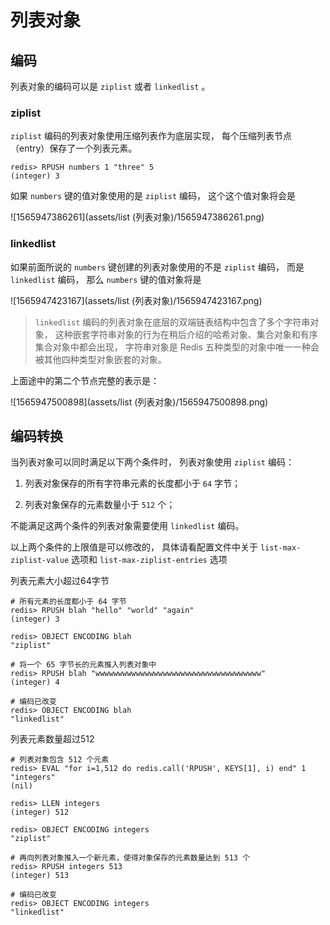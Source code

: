 # 列表对象





## 编码

列表对象的编码可以是 `ziplist` 或者 `linkedlist` 。





### ziplist

`ziplist` 编码的列表对象使用压缩列表作为底层实现， 每个压缩列表节点（entry）保存了一个列表元素。

```shell
redis> RPUSH numbers 1 "three" 5
(integer) 3
```

如果 `numbers` 键的值对象使用的是 `ziplist` 编码， 这个这个值对象将会是

![1565947386261](assets/list (列表对象)/1565947386261.png)



### linkedlist 

如果前面所说的 `numbers` 键创建的列表对象使用的不是 `ziplist` 编码， 而是 `linkedlist` 编码， 那么 `numbers` 键的值对象将是

![1565947423167](assets/list (列表对象)/1565947423167.png)

> `linkedlist` 编码的列表对象在底层的双端链表结构中包含了多个字符串对象， 这种嵌套字符串对象的行为在稍后介绍的哈希对象、集合对象和有序集合对象中都会出现， 字符串对象是 Redis 五种类型的对象中唯一一种会被其他四种类型对象嵌套的对象。

上面途中的第二个节点完整的表示是：

![1565947500898](assets/list (列表对象)/1565947500898.png)

## 编码转换

当列表对象可以同时满足以下两个条件时， 列表对象使用 `ziplist` 编码：

1. 列表对象保存的所有字符串元素的长度都小于 `64` 字节；

2. 列表对象保存的元素数量小于 `512` 个；

不能满足这两个条件的列表对象需要使用 `linkedlist` 编码。

以上两个条件的上限值是可以修改的， 具体请看配置文件中关于 `list-max-ziplist-value` 选项和 `list-max-ziplist-entries` 选项



列表元素大小超过64字节

```shell
# 所有元素的长度都小于 64 字节
redis> RPUSH blah "hello" "world" "again"
(integer) 3

redis> OBJECT ENCODING blah
"ziplist"

# 将一个 65 字节长的元素推入列表对象中
redis> RPUSH blah "wwwwwwwwwwwwwwwwwwwwwwwwwwwwwwwwwwwww"
(integer) 4

# 编码已改变
redis> OBJECT ENCODING blah
"linkedlist"
```





列表元素数量超过512

```shell
# 列表对象包含 512 个元素
redis> EVAL "for i=1,512 do redis.call('RPUSH', KEYS[1], i) end" 1 "integers"
(nil)

redis> LLEN integers
(integer) 512

redis> OBJECT ENCODING integers
"ziplist"

# 再向列表对象推入一个新元素，使得对象保存的元素数量达到 513 个
redis> RPUSH integers 513
(integer) 513

# 编码已改变
redis> OBJECT ENCODING integers
"linkedlist"
```

